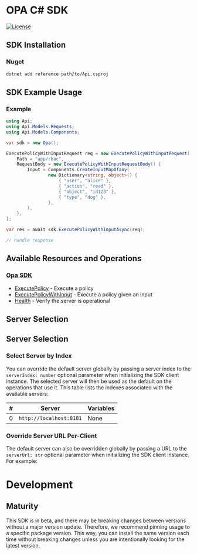 # OPA C# SDK

[![License](https://img.shields.io/badge/License-Apache_2.0-blue.svg)](https://opensource.org/licenses/Apache-2.0)

<!-- Start SDK Installation [installation] -->
## SDK Installation

### Nuget

```bash
dotnet add reference path/to/Api.csproj
```
<!-- End SDK Installation [installation] -->

<!-- Start SDK Example Usage [usage] -->
## SDK Example Usage

### Example

```csharp
using Api;
using Api.Models.Requests;
using Api.Models.Components;

var sdk = new Opa();

ExecutePolicyWithInputRequest req = new ExecutePolicyWithInputRequest() {
    Path = "app/rbac",
    RequestBody = new ExecutePolicyWithInputRequestBody() {
        Input = Components.CreateInputMapOfany(
                new Dictionary<string, object>() {
                    { "user", "alice" },
                    { "action", "read" },
                    { "object", "id123" },
                    { "type", "dog" },
                },
        ),
    },
};

var res = await sdk.ExecutePolicyWithInputAsync(req);

// handle response
```
<!-- End SDK Example Usage [usage] -->

<!-- Start Available Resources and Operations [operations] -->
## Available Resources and Operations

### [Opa SDK](docs/sdks/opa/README.md)

* [ExecutePolicy](docs/sdks/opa/README.md#executepolicy) - Execute a policy
* [ExecutePolicyWithInput](docs/sdks/opa/README.md#executepolicywithinput) - Execute a policy given an input
* [Health](docs/sdks/opa/README.md#health) - Verify the server is operational
<!-- End Available Resources and Operations [operations] -->

<!-- Start Server Selection [server] -->
## Server Selection

## Server Selection

### Select Server by Index

You can override the default server globally by passing a server index to the `serverIndex: number` optional parameter when initializing the SDK client instance. The selected server will then be used as the default on the operations that use it. This table lists the indexes associated with the available servers:

| # | Server | Variables |
| - | ------ | --------- |
| 0 | `http://localhost:8181` | None |




### Override Server URL Per-Client

The default server can also be overridden globally by passing a URL to the `serverUrl: str` optional parameter when initializing the SDK client instance. For example:
<!-- End Server Selection [server] -->

<!-- Placeholder for Future Speakeasy SDK Sections -->

# Development

## Maturity

This SDK is in beta, and there may be breaking changes between versions without a major version update. Therefore, we recommend pinning usage
to a specific package version. This way, you can install the same version each time without breaking changes unless you are intentionally
looking for the latest version.
